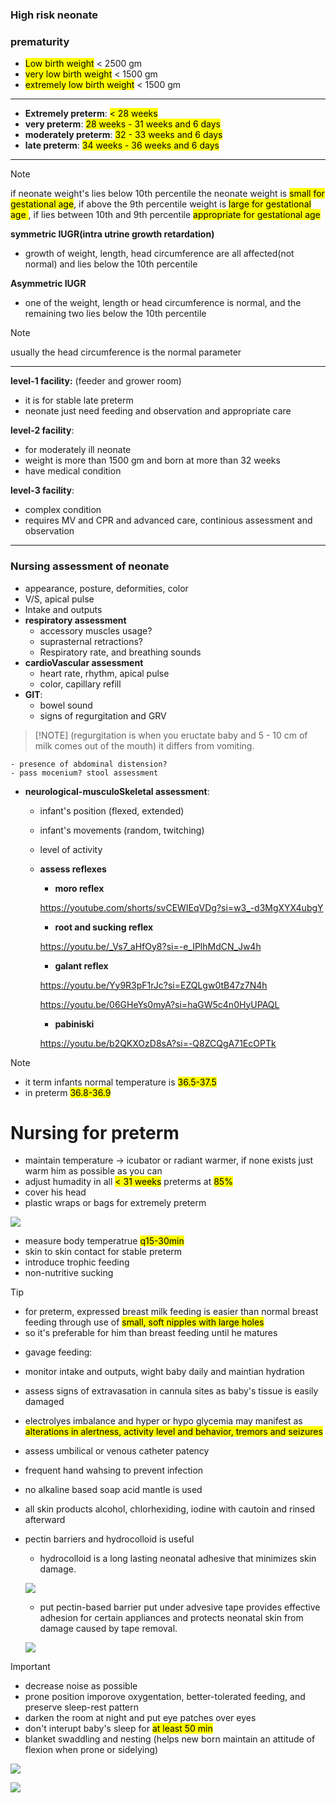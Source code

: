 ### High risk neonate

### prematurity

- <mark>Low birth weight</mark> < 2500 gm
- <mark>very low birth weight</mark> < 1500 gm
- <mark>extremely low birth weight</mark> < 1500 gm

----
- **Extremely preterm**: <mark>< 28 weeks</mark>
- **very preterm**: <mark>28 weeks - 31 weeks and 6 days</mark>
- **moderately preterm**: <mark> 32 - 33 weeks and 6 days</mark>
- **late preterm**: <mark>34 weeks - 36 weeks and 6 days</mark>
---
> [!NOTE]
> if neonate weight's lies below 10th percentile the neonate weight is <mark>small for gestational age</mark>, if above the 9th percentile weight is <mark>large for gestational age </mark>, if lies between 10th and 9th percentile <mark>appropriate for gestational age</mark>

**symmetric IUGR(intra utrine growth retardation)**
- growth of weight, length, head circumference are all affected(not normal) and lies below the 10th percentile

**Asymmetric IUGR**
- one of the weight, length or head circumference is normal, and the remaining two lies below the 10th percentile

> [!NOTE]
> usually the head circumference is the normal parameter

---

**level-1 facility:** (feeder and grower room)
- it is for stable late preterm
- neonate just need feeding and observation and appropriate care

**level-2 facility**:
- for moderately ill neonate
- weight is more than 1500 gm and born at more than 32 weeks
- have medical condition

**level-3 facility**:
- complex condition
- requires MV and CPR and advanced care, continious assessment and observation

----
### Nursing assessment of neonate
- appearance, posture, deformities, color
- V/S, apical pulse
- Intake and outputs
- **respiratory assessment**
    - accessory muscles usage?
    - suprasternal retractions?
    - Respiratory rate, and breathing sounds
- **cardioVascular assessment**
    - heart rate, rhythm, apical pulse
    - color, capillary refill
- **GIT**:
    - bowel sound
    - signs of regurgitation and GRV
    
>   [!NOTE] (regurgitation is when you eructate baby and 5 - 10 cm of milk comes out of the mouth) it differs from vomiting.

    - presence of abdominal distension?
    - pass mocenium? stool assessment

- **neurological-musculoSkeletal assessment**:
    - infant's position (flexed, extended)
    - infant's movements (random, twitching)
    - level of activity
    - **assess reflexes**
        - **moro reflex**

        https://youtube.com/shorts/svCEWIEqVDg?si=w3_-d3MgXYX4ubgY

        - **root and sucking reflex**

        https://youtu.be/_Vs7_aHfOy8?si=-e_IPlhMdCN_Jw4h

        - **galant reflex**

        https://youtu.be/Yy9R3pF1rJc?si=EZQLgw0tB47z7N4h

        https://youtu.be/06GHeYs0myA?si=haGW5c4n0HyUPAQL

        - **pabiniski**

        https://youtu.be/b2QKXOzD8sA?si=-Q8ZCQgA71EcOPTk

> [!NOTE]
> - it term infants normal temperature is <mark>36.5-37.5</mark>
> - in preterm <mark>36.8-36.9</mark>

# Nursing for preterm
- maintain temperature -> icubator or radiant warmer, if none exists just warm him as possible as you can
- adjust humadity in all <mark>< 31 weeks</mark> preterms at <mark>85%</mark>
- cover his head
- plastic wraps or bags for extremely preterm

![](./imgs/plasticBag.jpeg)

- measure body temperatrue <mark>q15-30min</mark>
- skin to skin contact for stable preterm
- introduce trophic feeding
- non-nutritive sucking 

> [!TIP]
> - for preterm, expressed breast milk feeding is easier than normal breast feeding through use of <mark>small, soft nipples with large holes</mark>
> - so it's preferable for him than breast feeding until he matures

- gavage feeding:
- monitor intake and outputs, wight baby daily and maintian hydration
- assess signs of extravasation in cannula sites as baby's tissue is easily damaged
- electrolyes imbalance and hyper or hypo glycemia may manifest as <mark>alterations in alertness, activity level and behavior, tremors and seizures</mark>
- assess umbilical or venous catheter patency
- frequent hand wahsing to prevent infection
- no alkaline based soap acid mantle is used
- all skin products alcohol, chlorhexiding, iodine with cautoin and rinsed afterward
- pectin barriers and hydrocolloid is useful
    - hydrocolloid is a long lasting neonatal adhesive that minimizes skin damage.

    ![](./imgs/hydrocolloidDressin.webp)

    - put pectin-based barrier put under advesive tape provides effective adhesion for certain appliances and protects neonatal skin from damage caused by tape removal.

    ![](./imgs/pectinBarrier.jpeg)

> [!IMPORTANT] 
> - decrease noise as possible 
> - prone position imporove oxygentation, better-tolerated feeding, and preserve sleep-rest pattern
> - darken the room at night and put eye patches over eyes
> - don't interupt baby's sleep for <mark>at least 50 min</mark>
> - blanket swaddling and nesting (helps new born maintain an attitude of flexion when prone or sidelying)

![](./imgs/blanketSwaddleing2.jpeg)

![](./imgs/blanketSwaddling.jpeg)